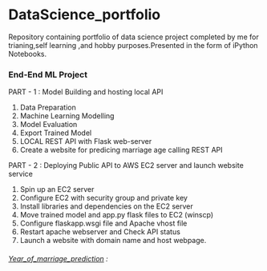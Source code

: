 # DataScience_portfolio
Repository containing portfolio of data science project completed by me for trianing,self learning ,and hobby purposes.Presented in the form of iPython Notebooks.
### End-End ML Project
PART - 1 : Model Building and hosting local API

1. Data Preparation 
2. Machine Learning Modelling 
3. Model Evaluation
4. Export Trained Model
5. LOCAL REST API with Flask web-server
6. Create a website for predicing marriage age calling REST API

PART - 2 : Deploying Public API to AWS EC2 server and launch website service

1. Spin up an EC2 server
2. Configure EC2 with security group and private key
3. Install libraries and dependencies on the EC2 server
4. Move trained model and app.py flask files to EC2 (winscp)
5. Configure flaskapp.wsgi file and Apache vhost file
6. Restart apache webserver and Check API status
6. Launch a website with domain name and host webpage.

###### [Year_of_marriage_prediction](https://github.com/sasikala07/DataScience_portfolio/tree/master/ML_Project) : 
